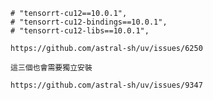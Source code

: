     # "tensorrt-cu12==10.0.1",
    # "tensorrt-cu12-bindings==10.0.1",
    # "tensorrt-cu12-libs==10.0.1",

    https://github.com/astral-sh/uv/issues/6250

    這三個也會需要獨立安裝

    https://github.com/astral-sh/uv/issues/9347